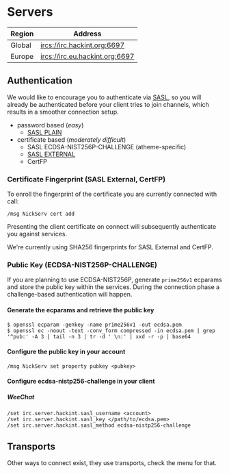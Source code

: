 # Servers

| Region        | Address                           |
|---------------|----------------------------------|
| Global        | <ircs://irc.hackint.org:6697>    |
| Europe        | <ircs://irc.eu.hackint.org:6697> |

## Authentication

We would like to encourage you to authenticate via [SASL], so you will
already be authenticated before your client tries to join channels,
which results in a smoother connection setup.

- password based (*easy*)
  - [SASL PLAIN]
- certificate based (*moderately difficult*)
  - SASL ECDSA-NIST256P-CHALLENGE (atheme-specific)
  - [SASL EXTERNAL]
  - CertFP

### Certificate Fingerprint (SASL External, CertFP)

To enroll the fingerprint of the certificate you are currently connected
with call:

```
/msg NickServ cert add
```

Presenting the client certificate on connect will subsequently
authenticate you against services.

We're currently using SHA256 fingerprints for SASL External and CertFP.

### Public Key (ECDSA-NIST256P-CHALLENGE)

If you are planning to use ECDSA-NIST256P, generate `prime256v1` ecparams
and store the public key within the services. During the connection phase
a challenge-based authentication will happen.

#### Generate the ecparams and retrieve the public key

```
$ openssl ecparam -genkey -name prime256v1 -out ecdsa.pem
$ openssl ec -noout -text -conv_form compressed -in ecdsa.pem | grep '^pub:' -A 3 | tail -n 3 | tr -d ' \n:' | xxd -r -p | base64
```

#### Configure the public key in your account

```
/msg NickServ set property pubkey <pubkey>
```

#### Configure ecdsa-nistp256-challenge in your client

##### WeeChat

```
/set irc.server.hackint.sasl_username <account>
/set irc.server.hackint.sasl_key </path/to/ecdsa.pem>
/set irc.server.hackint.sasl_method ecdsa-nistp256-challenge
```

## Transports

Other ways to connect exist, they use transports, check the menu for that.

[SASL]: https://ircv3.net/docs/sasl-mechs
[SASL PLAIN]: https://datatracker.ietf.org/doc/html/rfc4616
[SASL EXTERNAL]: https://datatracker.ietf.org/doc/html/rfc4422#appendix-A
